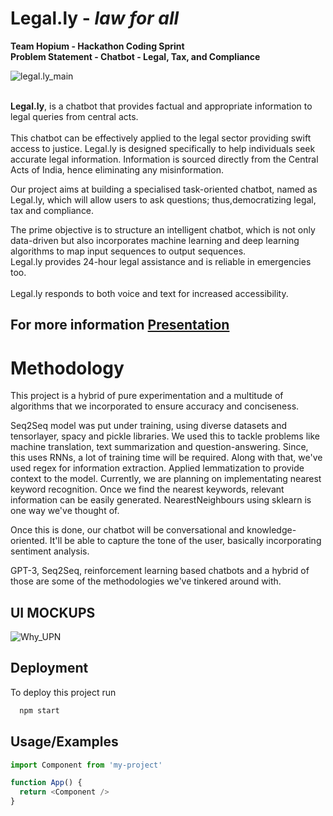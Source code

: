 # Legal.ly - _law for all_
**Team Hopium - Hackathon Coding Sprint**
<br/>
**Problem Statement - Chatbot - Legal, Tax, and Compliance**
<br/>

![legal.ly_main](https://github.com/sudo-logic/Project-Legal.ly/blob/main/legal_ly/forgithub.png)

<br/>**Legal.ly**, is a chatbot that provides factual and appropriate information to legal queries from central acts. 
<br/>
<br/>This chatbot can be effectively applied to the legal sector providing swift access to justice. Legal.ly is designed specifically to help individuals seek accurate legal information. Information is sourced directly from the Central Acts of India, hence eliminating any misinformation.

Our project aims at building a specialised task-oriented chatbot, named as Legal.ly, which will allow users to ask questions; thus,democratizing legal, tax and compliance. 

The prime objective is to structure an intelligent chatbot, which is not only data-driven but also incorporates machine learning and deep learning algorithms to map input sequences to output sequences.
<br/>Legal.ly provides 24-hour legal assistance and is reliable in emergencies too.
<br/>
<br/>Legal.ly responds to both voice and text for increased accessibility.

## For more information [Presentation](https://pitch.com/public/9c74e7cd-dc0f-4d6a-8659-0bdcf709b1fd)

# Methodology
This project is a hybrid of pure experimentation and a multitude of algorithms that we incorporated to ensure accuracy and conciseness.

Seq2Seq model was put under training, using diverse datasets and tensorlayer, spacy and pickle libraries. We used this to tackle problems like machine translation, text summarization and question-answering. Since, this uses RNNs, a lot of training time will be required. 
Along with that, we've used regex for information extraction. Applied lemmatization to provide context to the model. Currently, we are planning on implementating nearest keyword recognition. Once we find the nearest keywords, relevant information can be easily generated.  NearestNeighbours using sklearn is one way we've thought of.

Once this is done, our chatbot will be conversational and knowledge-oriented. It'll be able to capture the tone of the user, basically incorporating sentiment analysis.

GPT-3, Seq2Seq, reinforcement learning based chatbots and a hybrid of those are some of the methodologies we've tinkered around with. 


## UI MOCKUPS
![Why_UPN](https://github.com/sudo-logic/Project-Legal.ly/blob/main/legal_ly/Untitled-1%20%5BRecovered%5D-01.png)

## Deployment

To deploy this project run

```bash
  npm start
```


 


## Usage/Examples

```javascript
import Component from 'my-project'

function App() {
  return <Component />
}
```
